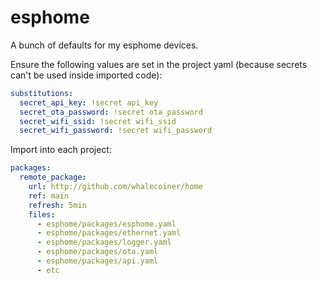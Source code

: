 # esphome

A bunch of defaults for my esphome devices.

Ensure the following values are set in the project yaml (because secrets can't be used inside imported code):

```yaml
substitutions:
  secret_api_key: !secret api_key
  secret_ota_password: !secret ota_password
  secret_wifi_ssid: !secret wifi_ssid
  secret_wifi_password: !secret wifi_password
```

Import into each project:

```yaml
packages:
  remote_package:
    url: http://github.com/whalecoiner/home
    ref: main
    refresh: 5min
    files:
      - esphome/packages/esphome.yaml
      - esphome/packages/ethernet.yaml
      - esphome/packages/logger.yaml
      - esphome/packages/ota.yaml
      - esphome/packages/api.yaml
      - etc
```
